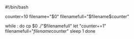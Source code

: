 #!/bin/bash 

counter=10 
filename="$0" 
filenamefull="$filename$counter" 

while : 
do 
  cp $0 ./"$filenamefull" 
  let "counter+=1" 
  filenamefull="$filename$counter" 
  sleep 1 
done 